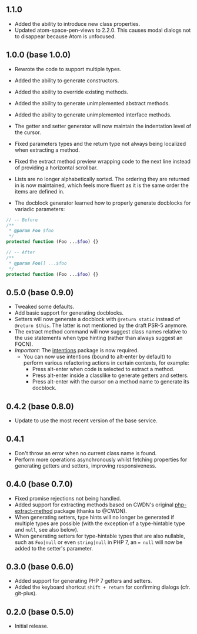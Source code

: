 ## 1.1.0
* Added the ability to introduce new class properties.
* Updated atom-space-pen-views to 2.2.0. This causes modal dialogs not to disappear because Atom is unfocused.

## 1.0.0 (base 1.0.0)
* Rewrote the code to support multiple types.
* Added the ability to generate constructors.
* Added the ability to override existing methods.
* Added the ability to generate unimplemented abstract methods.
* Added the ability to generate unimplemented interface methods.
* The getter and setter generator will now maintain the indentation level of the cursor.
* Fixed parameters types and the return type not always being localized when extracting a method.
* Fixed the extract method preview wrapping code to the next line instead of providing a horizontal scrollbar.
* Lists are no longer alphabetically sorted. The ordering they are returned in is now maintained, which feels more fluent as it is the same order the items are defined in.

* The docblock generator learned how to properly generate docblocks for variadic parameters:

```php
// -- Before
/**
 * @param Foo $foo
 */
protected function (Foo ...$foo) {}

// -- After
/**
 * @param Foo[] ...$foo
 */
protected function (Foo ...$foo) {}
```

## 0.5.0 (base 0.9.0)
* Tweaked some defaults.
* Add basic support for generating docblocks.
* Setters will now generate a docblock with `@return static` instead of `@return $this`. The latter is not mentioned by the draft PSR-5 anymore.
* The extract method command will now suggest class names relative to the use statements when type hinting (rather than always suggest an FQCN).
* *Important*: The [intentions](https://github.com/steelbrain/intentions) package is now required.
  * You can now use intentions (bound to alt-enter by default) to perform various refactoring actions in certain contexts, for example:
    * Press alt-enter when code is selected to extract a method.
    * Press alt-enter inside a classlike to generate getters and setters.
    * Press alt-enter with the cursor on a method name to generate its docblock.

## 0.4.2 (base 0.8.0)
* Update to use the most recent version of the base service.

## 0.4.1
* Don't throw an error when no current class name is found.
* Perform more operations asynchronously whilst fetching properties for generating getters and setters, improving responsiveness.

## 0.4.0 (base 0.7.0)
* Fixed promise rejections not being handled.
* Added support for extracting methods based on CWDN's original [php-extract-method](https://github.com/CWDN/php-extract-method) package (thanks to @CWDN).
* When generating setters, type hints will no longer be generated if multiple types are possible (with the exception of a type-hintable type and `null`, see also below).
* When generating setters for type-hintable types that are also nullable, such as `Foo|null` or even `string|null` in PHP 7, an `= null` will now be added to the setter's parameter.

## 0.3.0 (base 0.6.0)
* Added support for generating PHP 7 getters and setters.
* Added the keyboard shortcut `shift + return` for confirming dialogs (cfr. git-plus).

## 0.2.0 (base 0.5.0)
* Initial release.
